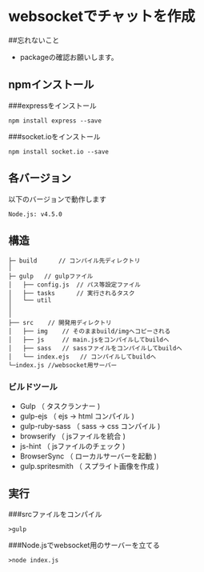 # websocketでチャットを作成

##忘れないこと
* packageの確認お願いします。

## npmインストール

###expressをインストール
```
npm install express --save
```

###socket.ioをインストール
```
npm install socket.io --save
```


## 各バージョン

以下のバージョンで動作します

```
Node.js: v4.5.0
```


## 構造
```
├─ build	  // コンパイル先ディレクトリ
│
├─ gulp   // gulpファイル
│   ├── config.js  // パス等設定ファイル
│   ├── tasks      // 実行されるタスク
│   └── util
│
│
├── src    // 開発用ディレクトリ
│   ├── img    // そのままbuild/imgへコピーされる
│   ├── js     // main.jsをコンパイルしてbuildへ
│   ├── sass   // sassファイルをコンパイルしてbuildへ
│   └── index.ejs   // コンパイルしてbuildへ
└─index.js //websocket用サーバー
```

### ビルドツール

* Gulp              （ タスクランナー )
* gulp-ejs          （ ejs -> html コンパイル )
* gulp-ruby-sass    （ sass -> css コンパイル )
* browserify        （ jsファイルを統合 )
* js-hint           （ jsファイルのチェック )
* BrowserSync       （ ローカルサーバーを起動 )
* gulp.spritesmith  （ スプライト画像を作成 )



## 実行
###srcファイルをコンパイル
```
>gulp
```
###Node.jsでwebsocket用のサーバーを立てる
```
>node index.js
```

